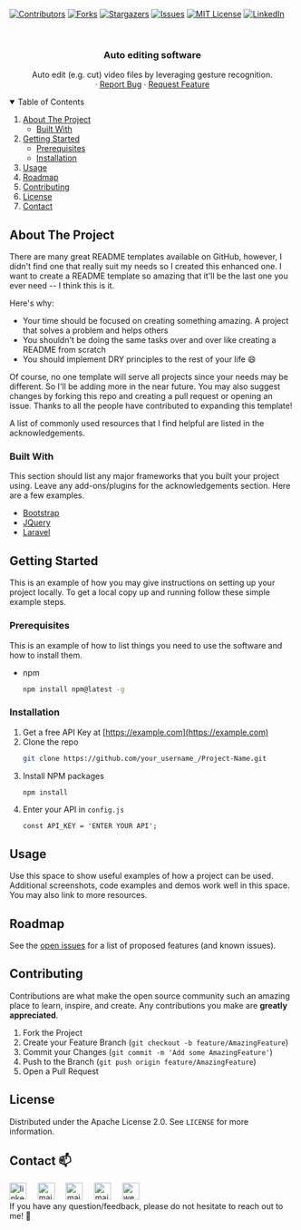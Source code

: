 <!--
*** Thanks for checking out the Best-README-Template. If you have a suggestion
*** that would make this better, please fork the repo and create a pull request
*** or simply open an issue with the tag "enhancement".
*** Thanks again! Now go create something AMAZING! :D
-->

<!-- PROJECT SHIELDS -->
<!--
*** I'm using markdown "reference style" links for readability.
*** Reference links are enclosed in brackets [ ] instead of parentheses ( ).
*** See the bottom of this document for the declaration of the reference variables
*** for contributors-url, forks-url, etc. This is an optional, concise syntax you may use.
*** https://www.markdownguide.org/basic-syntax/#reference-style-links
-->
[![Contributors][contributors-shield]][contributors-url]
[![Forks][forks-shield]][forks-url]
[![Stargazers][stars-shield]][stars-url]
[![Issues][issues-shield]][issues-url]
[![MIT License][license-shield]][license-url]
[![LinkedIn][linkedin-shield]][linkedin-url]

<!-- PROJECT LOGO -->
<br />
<p align="center">
  <!-- <a href="https://github.com/othneildrew/Best-README-Template">
    <img src="images/logo.png" alt="Logo" width="80" height="80">
  </a> -->

  <h3 align="center">Auto editing software</h3>

  <p align="center">
    Auto edit (e.g. cut) video files by leveraging gesture recognition.
    <br />
    ·
    <a href="https://github.com/lorenzobalzani/auto-editing/issues">Report Bug</a>
    ·
    <a href="https://github.com/lorenzobalzani/auto-editing/issues">Request Feature</a>
  </p>
</p>



<!-- TABLE OF CONTENTS -->
<details open="open">
  <summary>Table of Contents</summary>
  <ol>
    <li>
      <a href="#about-the-project">About The Project</a>
      <ul>
        <li><a href="#built-with">Built With</a></li>
      </ul>
    </li>
    <li>
      <a href="#getting-started">Getting Started</a>
      <ul>
        <li><a href="#prerequisites">Prerequisites</a></li>
        <li><a href="#installation">Installation</a></li>
      </ul>
    </li>
    <li><a href="#usage">Usage</a></li>
    <li><a href="#roadmap">Roadmap</a></li>
    <li><a href="#contributing">Contributing</a></li>
    <li><a href="#license">License</a></li>
    <li><a href="#contact">Contact</a></li>
  </ol>
</details>



<!-- ABOUT THE PROJECT -->
## About The Project
There are many great README templates available on GitHub, however, I didn't find one that really suit my needs so I created this enhanced one. I want to create a README template so amazing that it'll be the last one you ever need -- I think this is it.

Here's why:
* Your time should be focused on creating something amazing. A project that solves a problem and helps others
* You shouldn't be doing the same tasks over and over like creating a README from scratch
* You should implement DRY principles to the rest of your life :smile:

Of course, no one template will serve all projects since your needs may be different. So I'll be adding more in the near future. You may also suggest changes by forking this repo and creating a pull request or opening an issue. Thanks to all the people have contributed to expanding this template!

A list of commonly used resources that I find helpful are listed in the acknowledgements.

### Built With

This section should list any major frameworks that you built your project using. Leave any add-ons/plugins for the acknowledgements section. Here are a few examples.
* [Bootstrap](https://getbootstrap.com)
* [JQuery](https://jquery.com)
* [Laravel](https://laravel.com)



<!-- GETTING STARTED -->
## Getting Started

This is an example of how you may give instructions on setting up your project locally.
To get a local copy up and running follow these simple example steps.

### Prerequisites

This is an example of how to list things you need to use the software and how to install them.
* npm
  ```sh
  npm install npm@latest -g
  ```

### Installation

1. Get a free API Key at [https://example.com](https://example.com)
2. Clone the repo
   ```sh
   git clone https://github.com/your_username_/Project-Name.git
   ```
3. Install NPM packages
   ```sh
   npm install
   ```
4. Enter your API in `config.js`
   ```JS
   const API_KEY = 'ENTER YOUR API';
   ```



<!-- USAGE EXAMPLES -->
## Usage
Use this space to show useful examples of how a project can be used. Additional screenshots, code examples and demos work well in this space. You may also link to more resources.



<!-- ROADMAP -->
## Roadmap
See the [open issues](https://github.com/lorenzobalzani/auto-editing/issues) for a list of proposed features (and known issues).



<!-- CONTRIBUTING -->
## Contributing
Contributions are what make the open source community such an amazing place to learn, inspire, and create. Any contributions you make are **greatly appreciated**.

1. Fork the Project
2. Create your Feature Branch (`git checkout -b feature/AmazingFeature`)
3. Commit your Changes (`git commit -m 'Add some AmazingFeature'`)
4. Push to the Branch (`git push origin feature/AmazingFeature`)
5. Open a Pull Request



<!-- LICENSE -->
## License
Distributed under the Apache License 2.0. See `LICENSE` for more information.


<!-- CONTACT -->
## Contact 📫
<a href="https://www.linkedin.com/in/lorenzobalzani/"><img src="https://www.vectorlogo.zone/logos/linkedin/linkedin-icon.svg" width="30px" alt="linkedin"></a>
&nbsp; &nbsp;
<a href="mailto:balzanilo@gmail.com"><img src="https://www.vectorlogo.zone/logos/gmail/gmail-icon.svg" width="30px" alt="mail"></a> 
&nbsp; &nbsp;
<a href="mailto:balzanilo@icloud.com"><img src="https://upload.wikimedia.org/wikipedia/commons/4/4e/Mail_%28iOS%29.svg" width="30px" alt="mail"></a> 
&nbsp; &nbsp;
<a href="mailto:lorenzo.balzani@studio.unibo.it"><img src="https://upload.wikimedia.org/wikipedia/commons/thumb/d/d0/Seal_of_the_University_of_Bologna.svg/1920px-Seal_of_the_University_of_Bologna.svg.png" width="30px" alt="mail"></a> 
&nbsp; &nbsp;
<a href="https://lorenzobalzani.github.io/"><img src="https://images.vexels.com/media/users/3/205387/isolated/preview/9e5a4a16e78a187fc3e47fc6e2c5f03a-internet-website-icon-stroke.png" width="30px" alt="website"></a> 
</br>
If you have any question/feedback, please do not hesitate to reach out to me! 💬

<!-- MARKDOWN LINKS & IMAGES -->
<!-- https://www.markdownguide.org/basic-syntax/#reference-style-links -->
[contributors-shield]: https://img.shields.io/github/contributors/lorenzobalzani/auto-editing.svg?style=for-the-badge
[contributors-url]: https://github.com/lorenzobalzani/auto-editing/graphs/contributors
[forks-shield]: https://img.shields.io/github/forks/lorenzobalzani/auto-editing.svg?style=for-the-badge
[forks-url]: https://github.com/lorenzobalzani/auto-editing/network/members
[stars-shield]: https://img.shields.io/github/stars/lorenzobalzani/auto-editing.svg?style=for-the-badge
[stars-url]: https://github.com/lorenzobalzani/auto-editing/stargazers
[issues-shield]: https://img.shields.io/github/issues/lorenzobalzani/auto-editing.svg?style=for-the-badge
[issues-url]: https://github.com/lorenzobalzani/auto-editing/issues
[license-shield]: https://img.shields.io/github/license/lorenzobalzani/auto-editing.svg?style=for-the-badge
[license-url]: https://github.com/lorenzobalzani/auto-editing/blob/master/LICENSE
[linkedin-shield]: https://img.shields.io/badge/-LinkedIn-black.svg?style=for-the-badge&logo=linkedin&colorB=555
[linkedin-url]: https://linkedin.com/in/lorenzobalzani
[product-screenshot]: images/screenshot.png
